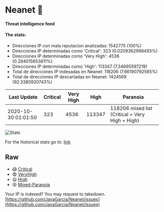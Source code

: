 # Neanet :hocho:
#### Threat intelligence feed
#### The stats:

- Direcciones IP con mala reputacion analizadas: 1542775 (100%)
- Direcciones IP determinadas como 'Critical':  323 (0.0209362998493%)
- Direcciones IP determinadas como 'Very High':  4536 (0.294015653611%)
- Direcciones IP determinadas como 'High':  113347 (7.34695597219)
- Total de direcciones IP indexadas en Neanet:  118206 (7.66190792565%)
- Total de direcciones IP descartadas en Neanet:  1424569 (92.3380920743%)

| Last Update | Critical | Very High | High | Paranoia |
| --- | --- | --- | --- | --- |
| 2020-10-30 01:01:50 | 323 | 4536 | 113347 | 118206 mixed list (Critical + Very High + High)|

![Stats](https://docs.google.com/spreadsheets/d/e/2PACX-1vSnaNMIXVabIpDJjufMlzH7poXnshF3mgd8Is1g9ytUEzVsP5my4Trn8f-xkoLLQ38xpL3HtmUexLo6/pubchart?oid=501124687&format=image)

For the historical stats go to: [link](/stats.csv)
## Raw
- :scream: [Critical](https://raw.githubusercontent.com/JavaGarcia/Neanet/master/blacklists/neanet_critical.txt)
- :fearful: [VeryHigh](https://raw.githubusercontent.com/JavaGarcia/Neanet/master/blacklists/neanet_veryHigh.txtt)
- :frowning: [High](https://raw.githubusercontent.com/JavaGarcia/Neanet/master/blacklists/neanet_high.txt)
- :dizzy_face: [Mixed-Paranoia](https://raw.githubusercontent.com/JavaGarcia/Neanet/master/blacklists/neanet_all.txt)


Your IP is indexed? You may request to takedown. [https://github.com/JavaGarcia/Neanet/issues](https://github.com/JavaGarcia/Neanet/issues)





































































































































































































































































































































































































































































































































































































































































































































































































































































































































































































































































































































































































































































































































































































































































































































































































































































































































































































































